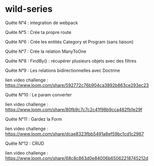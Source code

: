 # wild-series

Quête N°4 : integration de webpack

Quête N°5 : Crée ta propre route

Quête N°6 : Crée les entités Category et Program (sans liaison)

Quête N°7 : Crée la relation ManyToOne

Quête N°8 : FindBy() : récupérer plusieurs objets avec des filtres

Quête N°9 : Les relations bidirectionnelles avec Doctrine

lien video challenge : https://www.loom.com/share/592772c76b904ca3892b863ce293ec23

Quête N°10 : Le param converter

lien video challenge : https://www.loom.com/share/80fb9c7c7c2c41f98b9cca482fb1e29f

Quête N°11 : Gardez la Form

lien video challenge : https://www.loom.com/share/dcae8323fbb5491a8ef59bc1cd1c2967

Quête N°12 : CRUD

lien video challenge : https://www.loom.com/share/68c8c863d0e84006b65062218745212d

 
